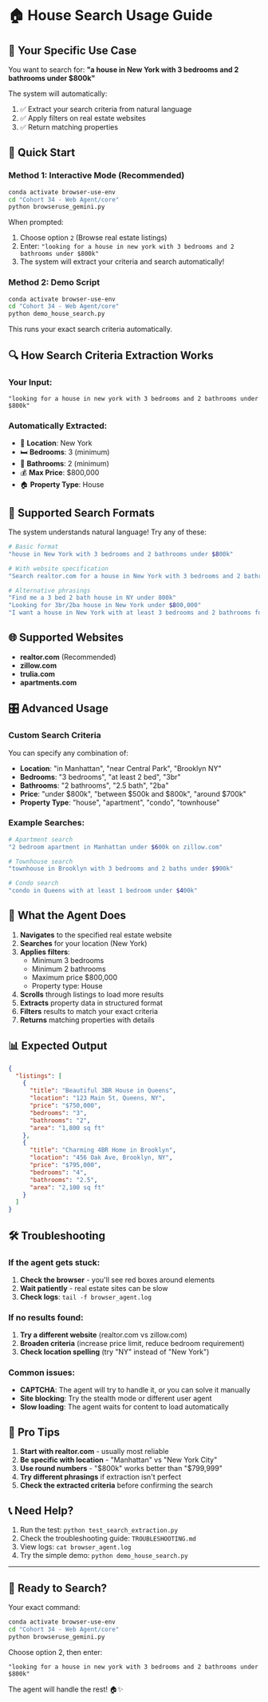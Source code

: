 # 🏠 House Search Usage Guide

## 🎯 Your Specific Use Case

You want to search for: **"a house in New York with 3 bedrooms and 2 bathrooms under $800k"**

The system will automatically:
1. ✅ Extract your search criteria from natural language
2. ✅ Apply filters on real estate websites
3. ✅ Return matching properties

## 🚀 Quick Start

### Method 1: Interactive Mode (Recommended)
```bash
conda activate browser-use-env
cd "Cohort 34 - Web Agent/core"
python browseruse_gemini.py
```

When prompted:
1. Choose option `2` (Browse real estate listings)
2. Enter: `"looking for a house in new york with 3 bedrooms and 2 bathrooms under $800k"`
3. The system will extract your criteria and search automatically!

### Method 2: Demo Script
```bash
conda activate browser-use-env
cd "Cohort 34 - Web Agent/core"
python demo_house_search.py
```

This runs your exact search criteria automatically.

## 🔍 How Search Criteria Extraction Works

### Your Input:
```
"looking for a house in new york with 3 bedrooms and 2 bathrooms under $800k"
```

### Automatically Extracted:
- 📍 **Location**: New York
- 🛏️ **Bedrooms**: 3 (minimum)
- 🚿 **Bathrooms**: 2 (minimum)  
- 💰 **Max Price**: $800,000
- 🏠 **Property Type**: House

## 📝 Supported Search Formats

The system understands natural language! Try any of these:

```bash
# Basic format
"house in New York with 3 bedrooms and 2 bathrooms under $800k"

# With website specification
"Search realtor.com for a house in New York with 3 bedrooms and 2 bathrooms under $800k"

# Alternative phrasings
"Find me a 3 bed 2 bath house in NY under 800k"
"Looking for 3br/2ba house in New York under $800,000"
"I want a house in New York with at least 3 bedrooms and 2 bathrooms for under $800k"
```

## 🌐 Supported Websites

- **realtor.com** (Recommended)
- **zillow.com** 
- **trulia.com**
- **apartments.com**

## 🎛️ Advanced Usage

### Custom Search Criteria
You can specify any combination of:

- **Location**: "in Manhattan", "near Central Park", "Brooklyn NY"
- **Bedrooms**: "3 bedrooms", "at least 2 bed", "3br"
- **Bathrooms**: "2 bathrooms", "2.5 bath", "2ba"
- **Price**: "under $800k", "between $500k and $800k", "around $700k"
- **Property Type**: "house", "apartment", "condo", "townhouse"

### Example Searches:
```bash
# Apartment search
"2 bedroom apartment in Manhattan under $600k on zillow.com"

# Townhouse search  
"townhouse in Brooklyn with 3 bedrooms and 2 baths under $900k"

# Condo search
"condo in Queens with at least 1 bedroom under $400k"
```

## 🔧 What the Agent Does

1. **Navigates** to the specified real estate website
2. **Searches** for your location (New York)
3. **Applies filters**:
   - Minimum 3 bedrooms
   - Minimum 2 bathrooms  
   - Maximum price $800,000
   - Property type: House
4. **Scrolls** through listings to load more results
5. **Extracts** property data in structured format
6. **Filters** results to match your exact criteria
7. **Returns** matching properties with details

## 📊 Expected Output

```json
{
  "listings": [
    {
      "title": "Beautiful 3BR House in Queens",
      "location": "123 Main St, Queens, NY",
      "price": "$750,000",
      "bedrooms": "3",
      "bathrooms": "2",
      "area": "1,800 sq ft"
    },
    {
      "title": "Charming 4BR Home in Brooklyn", 
      "location": "456 Oak Ave, Brooklyn, NY",
      "price": "$795,000",
      "bedrooms": "4", 
      "bathrooms": "2.5",
      "area": "2,100 sq ft"
    }
  ]
}
```

## 🛠️ Troubleshooting

### If the agent gets stuck:
1. **Check the browser** - you'll see red boxes around elements
2. **Wait patiently** - real estate sites can be slow
3. **Check logs**: `tail -f browser_agent.log`

### If no results found:
1. **Try a different website** (realtor.com vs zillow.com)
2. **Broaden criteria** (increase price limit, reduce bedroom requirement)
3. **Check location spelling** (try "NY" instead of "New York")

### Common issues:
- **CAPTCHA**: The agent will try to handle it, or you can solve it manually
- **Site blocking**: Try the stealth mode or different user agent
- **Slow loading**: The agent waits for content to load automatically

## 🎯 Pro Tips

1. **Start with realtor.com** - usually most reliable
2. **Be specific with location** - "Manhattan" vs "New York City"
3. **Use round numbers** - "$800k" works better than "$799,999"
4. **Try different phrasings** if extraction isn't perfect
5. **Check the extracted criteria** before confirming the search

## 📞 Need Help?

1. Run the test: `python test_search_extraction.py`
2. Check the troubleshooting guide: `TROUBLESHOOTING.md`
3. View logs: `cat browser_agent.log`
4. Try the simple demo: `python demo_house_search.py`

---

## 🎉 Ready to Search?

Your exact command:
```bash
conda activate browser-use-env
cd "Cohort 34 - Web Agent/core"  
python browseruse_gemini.py
```

Choose option 2, then enter:
```
"looking for a house in new york with 3 bedrooms and 2 bathrooms under $800k"
```

The agent will handle the rest! 🏠✨ 